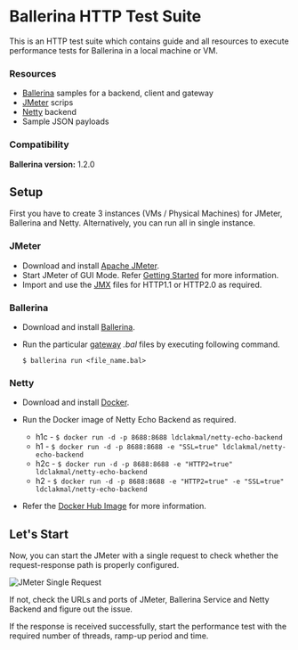 # Ballerina HTTP Test Suite

This is an HTTP test suite which contains guide and all resources to execute performance tests for Ballerina in a local machine or VM.

### Resources
- [Ballerina](https://ballerina.io) samples for a backend, client and gateway
- [JMeter](https://jmeter.apache.org/) scrips
- [Netty](https://netty.io/) backend
- Sample JSON payloads

### Compatibility

**Ballerina version:** 1.2.0

## Setup

First you have to create 3 instances (VMs / Physical Machines) for JMeter, Ballerina and Netty. Alternatively, you can run all in single instance.

### JMeter

- Download and install [Apache JMeter](https://jmeter.apache.org/).
- Start JMeter of GUI Mode. Refer [Getting Started](https://jmeter.apache.org/usermanual/get-started.html) for more information.
- Import and use the [JMX](./jmeter/) files for HTTP1.1 or HTTP2.0 as required.

### Ballerina

- Download and install [Ballerina](https://ballerina.io/).
- Run the particular [gateway](./ballerina/gateway/) *.bal* files by executing following command.

    `$ ballerina run <file_name.bal>`

### Netty

- Download and install [Docker](https://www.docker.com/).
- Run the Docker image of Netty Echo Backend as required.

    - h1c - `$ docker run -d -p 8688:8688 ldclakmal/netty-echo-backend`
    - h1 - `$ docker run -d -p 8688:8688 -e "SSL=true" ldclakmal/netty-echo-backend`
    - h2c - `$ docker run -d -p 8688:8688 -e "HTTP2=true" ldclakmal/netty-echo-backend`
    - h2 - `$ docker run -d -p 8688:8688 -e "HTTP2=true" -e "SSL=true" ldclakmal/netty-echo-backend`

- Refer the [Docker Hub Image](https://hub.docker.com/repository/docker/ldclakmal/netty-echo-backend) for more information.

## Let's Start

Now, you can start the JMeter with a single request to check whether the request-response path is properly configured.

![JMeter Single Request](./jmeter/img/single-request.png)

If not, check the URLs and ports of JMeter, Ballerina Service and Netty Backend and figure out the issue.

If the response is received successfully, start the performance test with the required number of threads, ramp-up period and time.
